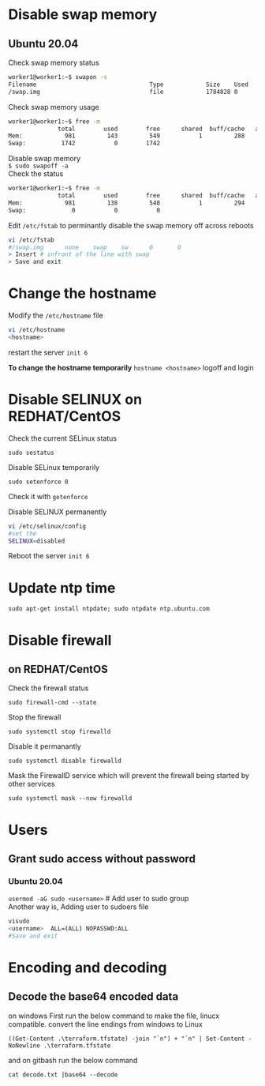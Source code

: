 # Disable swap memory
## Ubuntu 20.04
Check swap memory status
```sh
worker1@worker1:~$ swapon -s
Filename                                Type            Size    Used    Priority
/swap.img                               file            1784828 0       -2
```
Check swap memory usage
```sh
worker1@worker1:~$ free -m
              total        used        free      shared  buff/cache   available
Mem:            981         143         549           1         288         690
Swap:          1742           0        1742
```
Disable swap memory  
`$ sudo swapoff -a`  
Check the status  
```sh
worker1@worker1:~$ free -m
              total        used        free      shared  buff/cache   available
Mem:            981         138         548           1         294         695
Swap:             0           0           0
```
Edit `/etc/fstab` to perminantly disable the swap memory off across reboots
```sh
vi /etc/fstab
#/swap.img      none    swap    sw      0       0
> Insert # infront of the line with swap
> Save and exit
```
# Change the hostname
Modify the `/etc/hostname` file  
```sh
vi /etc/hostname
<hostname>
```
restart the server `init 6`  

**To change the hostname temporarily** 
`hostname <hostname>`
logoff and login

# Disable SELINUX on REDHAT/CentOS
Check the current SELinux status
```
sudo sestatus
```
Disable SELinux temporarily
```
sudo setenforce 0
```
Check it with `getenforce`  

Disable SELINUX permanently
```sh
vi /etc/selinux/config
#set the
SELINUX=disabled
```
Reboot the server `init 6`  

# Update ntp time
`sudo apt-get install ntpdate; sudo ntpdate ntp.ubuntu.com`

# Disable firewall
## on REDHAT/CentOS
Check the firewall status
```
sudo firewall-cmd --state
```
Stop the firewall
```
sudo systemctl stop firewalld
```
Disable it permanantly
```
sudo systemctl disable firewalld
```
Mask the FirewallD service which will prevent the firewall being started by other services
```
sudo systemctl mask --now firewalld
```

# Users
## Grant sudo access without password
### Ubuntu 20.04
`usermod -aG sudo <username>` # Add user to sudo group  
Another way is, Adding user to sudoers file
```sh
visudo
<username>  ALL=(ALL) NOPASSWD:ALL
#Save and exit
```

# Encoding and decoding
## Decode the base64 encoded data
on windows
First run the below command to make the file, linucx compatible.
convert the line endings from windows to Linux
```
((Get-Content .\terraform.tfstate) -join "`n") + "`n" | Set-Content -NoNewline .\terraform.tfstate
```
and on gitbash run the below command
```
cat decode.txt |base64 --decode
```